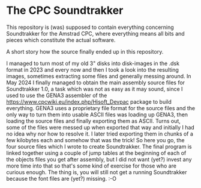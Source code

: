 # The CPC Soundtrakker

This repository is (was) supposed to contain everything concerning Soundtrakker for the Amstrad CPC, where everything means all bits and pieces which constitute the actual software. 

A short story how the source finally ended up in this repository.

I managed to turn most of my old 3" disks into disk-images in the .dsk format in 2023 and every now and then I took a look into the resulting images, sometimes extracting some files and generally messing around. In May 2024 I finally managed to obtain the main assembly source files for Soundtrakker 1.0, a task which was not as easy as it may sound, since I used to use the GENA3 assembler of the https://www.cpcwiki.eu/index.php/Hisoft_Devpac package to build everything. GENA3 uses a proprietary file format for the source files and the only way to turn them into usable ASCII files was loading up GENA3, then loading the source files and finally exporting them as ASCII. Turns out, some of the files were messed up when exported that way and initially I had no idea why nor how to resolve it. I later tried exporting them in chunks of a few kilobytes each and somehow that was the trick! So here you go, the four source files which I wrote to create Soundtrakker. The final program is linked together using a couple of jump tables at the beginning of each of the objects files you get after assembly, but I did not want (yet?) invest any more time into that so that's some kind of exercise for those who are curious enough. The thing is, you will still not get a running Soundtrakker because the font files are (yet?) missing. :-O 

